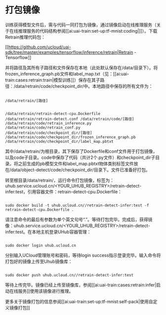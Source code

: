 

# 打包镜像

训练获得模型文件后，需与代码一同打包为镜像，通过镜像启动在线推理服务（关于在线推理服务的代码结构参阅[[ai:uai-train:set-up:tf-mnist:coding|]]）。下载Retrain推理代码包：

[[https://github.com/ucloud/uai-sdk/tree/master/examples/tensorflow/inference/retrain|Retrain - Tensorflow]]

并将路径及其所有子路径和文件保存在本地（此处默认保存在/data/目录下）。将frozen\_inference\_graph.pb文件和label\_map.txt（见：[[ai:uai-train:cases:retrain:train|模型训练]]）保存在其子路径：/data/retrain/code/checkpoint_dir/中。本地路径中保存的所有文件为：

<code>
/data/retrain/[路径]

/data/retrain/retrain-detect-cpu.Dockerfile
/data/retrain/retrain-detect.conf
/data/retrain/code/[路径]
/data/retrain/code/retrain_inference.py
/data/retrain/code/retrain_conf.py
/data/retrain/code/checkpoint_dir/[路径]
/data/retrain/code/checkpoint_dir/frozen_inference_graph.pb
/data/retrain/code/checkpoint_dir/label_map.pbtxt
</code>

其中/data/retrain/为根目录，其下保存了Dockerfile和conf文件用于打包镜像，以及code子目录。code中保存了代码（共计2个.py文件）和checkpoint\_dir子目录。将之前生成的pb模型文件和label\_map.pbtxt物体类别标签文件放在/data/object-detect/code/checkpoint\_dir/目录下。文件已准备好打包。

转至根目录/data/retrain/，运行命令打包镜像，标签为：uhub.service.ucloud.cn/<YOUR\_UHUB\_REGISTRY>/retrain-detect-infer:test，引用容器文件：retrain-detect-cpu.Dockerfile：

<code>
sudo docker build -t uhub.ucloud.cn/<YOUR_UHUB_REGISTRY>/retrain-detect-infer:test -f retrain-detect-cpu.Dockerfile .
</code>

请注意命令的最后有参数为单个英文句号“.”。等待打包完毕。完成后，获得镜像：uhub.service.ucloud.cn/<YOUR\_UHUB\_REGISTRY>/retrain-detect-infer:test。在本地主机登录UHub容器管理：

<code>
sudo docker login uhub.ucloud.cn
</code>

分别输入UCloud管理账号和密码，等待login success指示登录完毕。输入命令将打包好的镜像上传至Uhub镜像库：

<code>
sudo docker push uhub.ucloud.cn/<YOUR_UHUB_REGISTRY>/retrain-detect-infer:test
</code>

等待上传完毕。镜像已经上传至镜像库，参阅[[ai:uai-train:cases:retrain:infer|启动在线服务]]使用该镜像进行推理。

更多关于镜像打包的信息参阅[[ai:uai-train:set-up:tf-mnist:self-pack|使用自定义镜像打包]]

